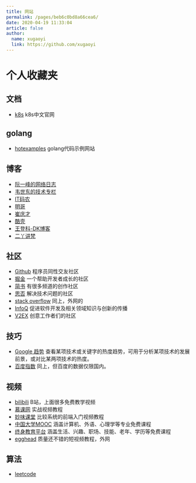 ```yaml
---
title: 网站
permalink: /pages/beb6c0bd8a66cea6/
date: 2020-04-19 11:33:04
article: false
author:
  name: xugaoyi
  link: https://github.com/xugaoyi
---
```

# 个人收藏夹

## 文档
* [k8s](https://kubernetes.io/zh-cn/docs/home/) k8s中文官网

## golang
* [hotexamples](https://golang.hotexamples.com/zh/) golang代码示例网站

## 博客
* [阮一峰的网络日志](http://www.ruanyifeng.com/blog/)
* [韦世东的技术专栏](https://www.weishidong.com/)
* [IT码农](https://tanqingbo.cn/)
* [明哥](https://iswbm.com/)
* [崔庆才](https://iswbm.com/)
* [酷壳](https://coolshell.cn/)
* [王登科-DK博客](https://greatdk.com/)
* [二丫讲梵](https://wiki.eryajf.net/)

## 社区
* [Github](https://github.com/) 程序员同性交友社区
* [掘金](https://juejin.im/) 一个帮助开发者成长的社区
* [简书](https://www.jianshu.com/) 有很多频道的创作社区
* [思否](https://segmentfault.com/) 解决技术问题的社区
* [stack overflow](https://stackoverflow.com/) 同上，外网的
* [InfoQ](https://www.infoq.cn/topic/Front-end) 促进软件开发及相关领域知识与创新的传播
* [V2EX](https://www.v2ex.com/) 创意工作者们的社区

## 技巧
* [Google 趋势](https://trends.google.com/trends) 查看某项技术或关键字的热度趋势，可用于分析某项技术的发展前景，或对比某两项技术的热度。
* [百度指数](https://index.baidu.com/v2/index.html#/) 同上，但百度的数据仅限国内。


## 视频
* [bilibili](https://www.bilibili.com/) B站，上面很多免费教学视频
* [慕课网](https://www.imooc.com/) 实战视频教程
* [妙味课堂](https://www.miaov.com/) 比较系统的前端入门视频教程
* [中国大学MOOC](https://www.icourse163.org/) 涵盖计算机、外语、心理学等专业免费课程
* [终身教育平台](http://le.ouchn.cn/) 涵盖生活、兴趣、职场、技能、老年、学历等免费课程
* [egghead](http://egghead.io) 质量还不错的短视频教程，外网


## 算法
* [leetcode](https://github.com/azl397985856/leetcode)
